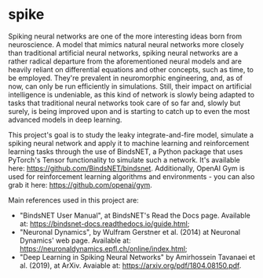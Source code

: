 # spike
Spiking neural networks are one of the more interesting ideas born from neuroscience. A model that mimics natural neural networks more closely than traditional artificial neural networks, spiking neural networks are a rather radical departure from the aforementioned neural models and are heavily reliant on differential equations and other concepts, such as time, to be employed. They're prevalent in neuromorphic engineering, and, as of now, can only be run efficiently in simulations. Still, their impact on artificial intelligence is undeniable, as this kind of network is slowly being adapted to tasks that traditional neural networks took care of so far and, slowly but surely, is being improved upon and is starting to catch up to even the most advanced models in deep learning.

This project's goal is to study the leaky integrate-and-fire model, simulate a spiking neural network and apply it to machine learning and reinforcement learning tasks through the use of BindsNET, a Python package that uses PyTorch's Tensor functionality to simulate such a network. It's available here: https://github.com/BindsNET/bindsnet. Additionally, OpenAI Gym is used for reinforcement learning algorithms and environments - you can also grab it here: https://github.com/openai/gym.

Main references used in this project are:

* "BindsNET User Manual", at BindsNET's Read the Docs page. Available at: https://bindsnet-docs.readthedocs.io/guide.html;
* "Neuronal Dynamics", by Wulfram Gerstner et al. (2014) at Neuronal Dynamics' web page. Available at: https://neuronaldynamics.epfl.ch/online/index.html;
* "Deep Learning in Spiking Neural Networks" by Amirhossein Tavanaei et al. (2019), at ArXiv. Avaiable at: https://arxiv.org/pdf/1804.08150.pdf.




